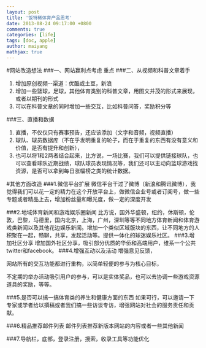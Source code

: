 ```yaml
---
layout: post
title: '饭特稀体育产品思考'
date: 2013-08-24 09:17:00 +0800
comments: true
categories: [life]
tags: [doc, apple]
author: maiyang
mathjax: true
---
```


#网站改造想法
###一、网站赢利点考虑
重点
###二、从视频和科普文章着手
1. 增加原创视频--渠道：优酷或土豆，新浪
2. 增加一些篮球，足球，其他体育类别的科普文章，用图文并茂的形式来展现，或者以期刊的形式
3. 可以在科普文章的同时增加一些交互，比如科普问答，奖励积分等

###三、直播和数据
1. 直播，不仅仅只有赛事预告，还应该添加（文字和音频，视频直播）
2. 球队、球员数据库（不在乎发明重复的轮子，而在于重复的东西有没有意义和价值，是否有提升和创新），
3. 也可以将1和2两者结合起来，比方说，一场比赛，我们可以提供链接球队，也可以查看球队近期战绩，球队球员表现情况等，我们还可以主动向篮球游戏找资源，是否可以拿到每日涨幅榜之类的统计数据。

#其他方面改造
###1.微信平台扩展
   微信平台干过了微博（新浪和腾讯微博），我觉得我们可以花一定的精力在这个开放平台上，做微信企业号或者订阅号，做一些专题或者精品上去，增加粉丝量和曝光度，做一定的深度开发

###2.地域体育新闻和游戏娱乐圈新闻
   比方说，国外华盛顿，纽约，休斯顿，伦敦，巴黎，马德里，国内北京，上海，广州，深圳等等不同地方体育新闻和体育游戏类新闻以及其他花边娱乐新闻。增加一个类似区域版块的东西，让不同地方的人积聚在一起，畅聊，共享，发起活动等。提供一体化的球迷娱乐社区。
###3.增加社区分享
   增加国外社区分享，吸引部分优质的华侨和高端用户，维系一个公共twitter和facebook。
###4.增强互动以及活动
   增强意见反馈，

   网站所有的交互功能都进行重构，以简单轻便的参与为核心目标，

   不定期的举办活动吸引用户的参与，可以是实体奖品，也可以去协调一些游戏资源道具的奖励，等等。
<!--more-->
###5.是否可以搞一搞体育类的养生和健康方面的东西
   如果可行，可以邀请一下专家或学者给以撰稿或者我们搞一些访谈专访，增强网站对社会的服务责任和贡献。

###6.精品推荐邮件列表
   邮件列表推荐新版本网站的内容或者一些其他新闻

###7.导航栏，底部，登录注册，搜索，收录工具等功能优化
